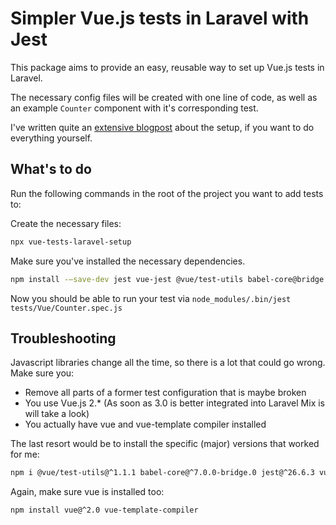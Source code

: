 # Simpler Vue.js tests in Laravel with Jest

This package aims to provide an easy, reusable way to set up Vue.js tests in Laravel.

The necessary config files will be created with one line of code, as well as an example `Counter` component with it's corresponding test.

I've written quite an [extensive blogpost](https://simple-web.dev/vue-testing-in-laravel) about the setup, if you want to do everything yourself.

## What's to do

Run the following commands in the root of the project you want to add tests to: 

Create the necessary files:

```bash
npx vue-tests-laravel-setup
```

Make sure you've installed the necessary dependencies.

```bash
npm install -—save-dev jest vue-jest @vue/test-utils babel-core@bridge
```

Now you should be able to run your test via `node_modules/.bin/jest tests/Vue/Counter.spec.js` 

## Troubleshooting

Javascript libraries change all the time, so there is a lot that could go wrong. Make sure you:

- Remove all parts of a former test configuration that is maybe broken
- You use Vue.js 2.* (As soon as 3.0 is better integrated into Laravel Mix is will take a look) 
- You actually have vue and vue-template compiler installed

The last resort would be to install the specific (major) versions that worked for me:

```bash
npm i @vue/test-utils@^1.1.1 babel-core@^7.0.0-bridge.0 jest@^26.6.3 vue-jest@^3.0.7
```

Again, make sure vue is installed too:

```bash
npm install vue@^2.0 vue-template-compiler
```
